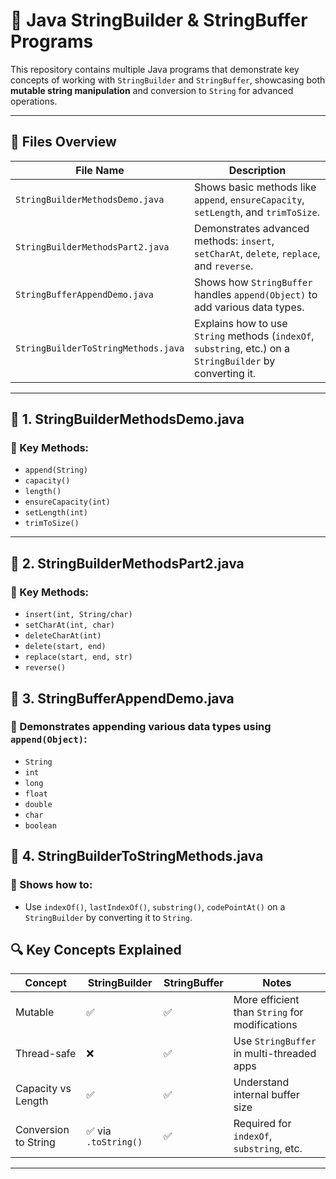 # 🔡 Java StringBuilder & StringBuffer Programs

This repository contains multiple Java programs that demonstrate key concepts of working with `StringBuilder` and `StringBuffer`, showcasing both **mutable string manipulation** and conversion to `String` for advanced operations.

---

## 📂 Files Overview

| File Name                         | Description |
|----------------------------------|-------------|
| `StringBuilderMethodsDemo.java`  | Shows basic methods like `append`, `ensureCapacity`, `setLength`, and `trimToSize`. |
| `StringBuilderMethodsPart2.java` | Demonstrates advanced methods: `insert`, `setCharAt`, `delete`, `replace`, and `reverse`. |
| `StringBufferAppendDemo.java`    | Shows how `StringBuffer` handles `append(Object)` to add various data types. |
| `StringBuilderToStringMethods.java` | Explains how to use `String` methods (`indexOf`, `substring`, etc.) on a `StringBuilder` by converting it. |

---

## 📌 1. StringBuilderMethodsDemo.java

### 🔧 Key Methods:
- `append(String)`
- `capacity()`
- `length()`
- `ensureCapacity(int)`
- `setLength(int)`
- `trimToSize()`


---

## 📌 2. StringBuilderMethodsPart2.java

### 🔧 Key Methods:
- `insert(int, String/char)`
- `setCharAt(int, char)`
- `deleteCharAt(int)`
- `delete(start, end)`
- `replace(start, end, str)`
- `reverse()`




## 📌 3. StringBufferAppendDemo.java

### 🔧 Demonstrates appending various data types using `append(Object)`:
- `String`
- `int`
- `long`
- `float`
- `double`
- `char`
- `boolean`




## 📌 4. StringBuilderToStringMethods.java

### 🔧 Shows how to:
- Use `indexOf()`, `lastIndexOf()`, `substring()`, `codePointAt()` on a `StringBuilder` by converting it to `String`.




## 🔍 Key Concepts Explained

| Concept             | StringBuilder | StringBuffer | Notes |
|---------------------|----------------|----------------|-------|
| Mutable             | ✅              | ✅              | More efficient than `String` for modifications |
| Thread-safe         | ❌              | ✅              | Use `StringBuffer` in multi-threaded apps |
| Capacity vs Length  | ✅              | ✅              | Understand internal buffer size |
| Conversion to String| ✅ via `.toString()` | ✅ | Required for `indexOf`, `substring`, etc. |

---





